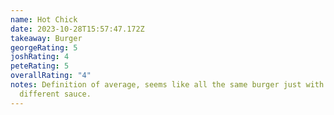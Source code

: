 ```yaml
---
name: Hot Chick
date: 2023-10-28T15:57:47.172Z
takeaway: Burger
georgeRating: 5
joshRating: 4
peteRating: 5
overallRating: "4"
notes: D﻿efinition of average, seems like all the same burger just with
  different sauce.
---
```

